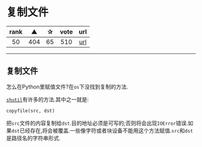 # 复制文件

| rank | ▲ | ✰ | vote | url |
|:-:|:-:|:-:|:-:|:-:|
|  50  | 404 | 65 | 510 | [url](http://stackoverflow.com/questions/123198/how-do-i-copy-a-file-in-python) |

***

## 复制文件

怎么在Python里赋值文件?在`os`下没找到复制的方法.

[`shutil`](http://docs.python.org/2/library/shutil.html)有许多的方法.其中之一就是:

```python
copyfile(src, dst)
```

把`src`文件的内容复制给`dst`.目的地址必须是可写的;否则将会出现`IOError`错误.如果`dst`已经存在,将会被覆盖.一些像字符或者块设备不能用这个方法赋值.`src`和`dst`是路径名的字符串形式.